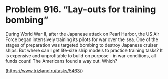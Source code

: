 # Problem 916. “Lay-outs for training bombing”

During World War II, after the Japanese attack on Pearl Harbor, the US Air Force began intensively training its pilots for war over the sea. One of the stages of preparation was targeted bombing to destroy Japanese cruiser ships. But where can I get life-size ship models to practice training tasks? It is expensive and unprofitable to build on purpose - in war conditions, all funds count! The Americans found a way out. Which?

(https://www.trizland.ru/tasks/5463/)